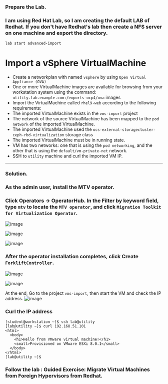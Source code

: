### Prepare the Lab.
### I am using Red Hat Lab, so I am creating the default LAB of Redhat. If you don't have Redhat's lab then create a NFS server on one machine and export the directory.
```
lab start advanced-import
```

# Import a vSphere VirtualMachine
- Create a networkplan with named `vsphere` by using `Open Virtual Appliance (OVA)`
- One or more VirtualMachine images are available for browsing from your workstation system using the command: `utility.lab.example.com:/exports-ocp4/ova` images
- Import the VirtualMachine called `rhel9-web` according to the following requirements:
- The imported VirtualMachine exists in the `vms-import` project
- The network of the source VirtualMachine has been mapped to the `pod network` of the imported VirtualMachine.
- The imported VirtualMachine used the `ocs-external-storagecluster-ceph-rbd-virtualization` storage class
- The imported VirtualMachine must be in running state.
- VM has two networks: one that is using the `pod networking`, and the other that is using the `default/vm-private-net` network.
- SSH to `utility` machine and curl the imported VM IP.
---

### Solution. 

### As the admin user, install the MTV operator.
### Click Operators → OperatorHub. In the Filter by keyword field, type `mtv` to locate the `MTV operator`, and click `Migration Toolkit for Virtualization Operator`.

![image](https://github.com/user-attachments/assets/f93dc42f-4879-4dba-b3c6-c4b516f07483)

![image](https://github.com/user-attachments/assets/8593a213-41ef-418a-83a2-e3269eb5c75d)

![image](https://github.com/user-attachments/assets/290086f9-5be6-4efe-8427-c50e89e32da9)

### After the operator installation completes, click Create `ForkliftController`.
![image](https://github.com/user-attachments/assets/957f5770-35ea-4747-8f97-74652aaa2d5a)

![image](https://github.com/user-attachments/assets/fcfc8d20-65ef-4415-b44e-1148a34c073c)




At the end, Go to the project `vms-import`, then start the VM and check the IP address. 
![image](https://github.com/user-attachments/assets/51e83c59-2f18-4c62-b5d9-da07dc693e3b)

### Curl the IP address
```
[student@workstation ~]$ ssh lab@utility
[lab@utility ~]$ curl 192.168.51.101
<html>
  <body>
    <h1>Hello from VMware virtual machine!</h1>
    <small>Provisioned on VMware ESXi 8.0.1</small>
  </body>
</html>
[lab@utility ~]$
```

### Follow the lab : Guided Exercise: Migrate Virtual Machines from Foreign Hypervisors from Redhat. 

